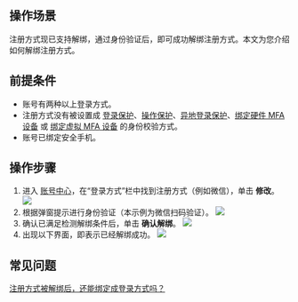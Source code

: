## 操作场景

注册方式现已支持解绑，通过身份验证后，即可成功解绑注册方式。本文为您介绍如何解绑注册方式。

## 前提条件

- 账号有两种以上登录方式。
- 注册方式没有被设置成 [登录保护](https://cloud.tencent.com/document/product/378/8392)、[操作保护](https://cloud.tencent.com/document/product/378/10740)、[异地登录保护](https://cloud.tencent.com/document/product/378/43101)、[绑定硬件 MFA 设备](https://cloud.tencent.com/document/product/378/55648) 或 [绑定虚拟 MFA 设备](https://cloud.tencent.com/document/product/378/55649) 的身份校验方式。
- 账号已绑定安全手机。

## 操作步骤

1. 进入 [账号中心](https://console.cloud.tencent.com/developer)，在“登录方式”栏中找到注册方式（例如微信），单击 **修改**。
![](https://qcloudimg.tencent-cloud.cn/raw/5d74c1a9685413c9f8f55503e954b6a6.png)
2. 根据弹窗提示进行身份验证（本示例为微信扫码验证）。
![](https://qcloudimg.tencent-cloud.cn/raw/8f66227eb8c5eb599df118597f6a84c5.png)
3. 确认已满足检测解绑条件后，单击 **确认解绑**。
![](https://qcloudimg.tencent-cloud.cn/raw/a500044e4a14e144b4cab0c4273c9ecf.png)
4. 出现以下界面，即表示已经解绑成功。
![](https://qcloudimg.tencent-cloud.cn/raw/bce35369dd5c95f9ecd5d3542209280e.png)

## 常见问题

[注册方式被解绑后，还能绑定成登录方式吗？](https://cloud.tencent.com/document/product/378/55638#.E6.B3.A8.E5.86.8C.E6.96.B9.E5.BC.8F.E8.A2.AB.E8.A7.A3.E7.BB.91.E5.90.8E.EF.BC.8C.E8.BF.98.E8.83.BD.E7.BB.91.E5.AE.9A.E6.88.90.E7.99.BB.E5.BD.95.E6.96.B9.E5.BC.8F.E5.90.97.EF.BC.9F)
